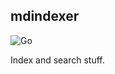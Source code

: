 ## mdindexer

![Go](https://github.com/nfisher/mdindexer/workflows/Go/badge.svg)

Index and search stuff.
